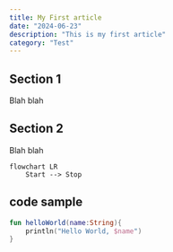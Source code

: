 ```yaml
---
title: My First article
date: "2024-06-23"
description: "This is my first article"
category: "Test"
---
```


## Section 1

Blah blah

## Section 2

Blah blah

```mermaid
flowchart LR
    Start --> Stop
```

## code sample 

```kotlin
fun helloWorld(name:String){
    println("Hello World, $name")
}
```
